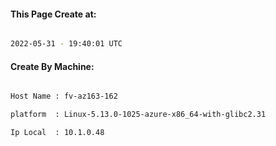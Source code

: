
   
#### This Page Create at:

```bash

2022-05-31 - 19:40:01 UTC

```

#### Create By Machine:

```bash

Host Name : fv-az163-162

platform  : Linux-5.13.0-1025-azure-x86_64-with-glibc2.31

Ip Local  : 10.1.0.48

```

